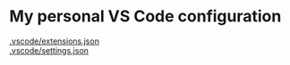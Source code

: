 # My personal VS Code configuration

[.vscode/extensions.json](./.vscode/extensions.json)\
[.vscode/settings.json](./.vscode/settings.json)
